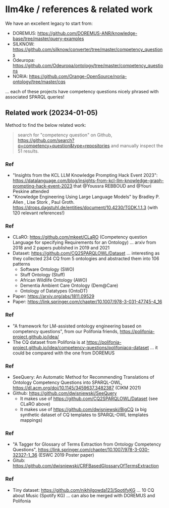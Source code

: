 # llm4ke / references & related work

We have an excellent legacy to start from:

* DOREMUS: https://github.com/DOREMUS-ANR/knowledge-base/tree/master/query-examples
* SILKNOW: https://github.com/silknow/converter/tree/master/competency_questions
* Odeuropa: https://github.com/Odeuropa/ontology/tree/master/competency_questions
* NORIA: https://github.com/Orange-OpenSource/noria-ontology/tree/master/cqs

... each of these projects have competency questions nicely phrased with associated SPARQL queries!

## Related work (20234-01-05)

Method to find the below related work:

> search for "competency question" on Github, https://github.com/search?q=competency+question&type=repositories and manually inspect the 51 results.

### Ref

* "Insights from the KCL LLM Knowledge Prompting Hack Event 2023": https://datalanguage.com/blog/insights-from-kcl-llm-knowledge-graph-prompting-hack-event-2023 that @Youssra REBBOUD and @Youri Peskine attended
* "Knowledge Engineering Using Large Language Models" by Bradley P. Allen , Lise Stork , Paul Groth. https://drops.dagstuhl.de/entities/document/10.4230/TGDK.1.1.3 (with 120 relevant references!)

### Ref

* CLaRO: https://github.com/mkeet/CLaRO (Competency question Language for specifying Requirements for an Ontology) ... arxiv from 2018 and 2 papers published in 2019 and 2021
* Dataset: https://github.com/CQ2SPARQLOWL/Dataset ... interesting as they collected 234 CQ from 5 ontologies and abstracted them into 106 patterns
    - Software Ontology (SWO)
    - Stuff Ontology (Stuff)
    - African Wildlife Ontology (AWO)
    - Dementia Ambient Care Ontology (Dem@Care)
    - Ontology of Datatypes (OntoDT)
* Paper: https://arxiv.org/abs/1811.09529
* Paper: https://link.springer.com/chapter/10.1007/978-3-031-47745-4_16

### Ref

* "A framework for LM-assisted ontology engineering based on competency questions", from our Polifonia friends, https://polifonia-project.github.io/idea/
* The CQ dataset from Polifonia is at https://polifonia-project.github.io/idea/competency-questions/polifoniacq-dataset ... it could be compared with the one from DOREMUS

### Ref

* SeeQuery: An Automatic Method for Recommending Translations of Ontology Competency Questions into SPARQL-OWL, https://dl.acm.org/doi/10.1145/3459637.3482387 (CIKM 2021)
* Github: https://github.com/dwisniewski/SeeQuery
  - It makes use of https://github.com/CQ2SPARQLOWL/Dataset (see CLaRO above)
  - It makes use of https://github.com/dwisniewski/BigCQ (a big synthetic dataset of CQ templates to SPARQL-OWL templates mappings)

### Ref

* "A Tagger for Glossary of Terms Extraction from Ontology Competency Questions", https://link.springer.com/chapter/10.1007/978-3-030-32327-1_36 (ESWC 2019 Poster paper)
* Gitub: https://github.com/dwisniewski/CRFBasedGlossaryOfTermsExtraction

### Ref

* Tiny dataset: https://github.com/nikhilgowda123/SpotifyKG ... 10 CQ about Music (Spotify KG) ... can also be merged with DOREMUS and Polifonia
